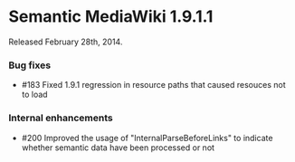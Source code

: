 # Semantic MediaWiki 1.9.1.1

Released February 28th, 2014.

### Bug fixes

* #183 Fixed 1.9.1 regression in resource paths that caused resouces not to load

### Internal enhancements

* #200 Improved the usage of "InternalParseBeforeLinks" to indicate whether semantic data have been processed or not
